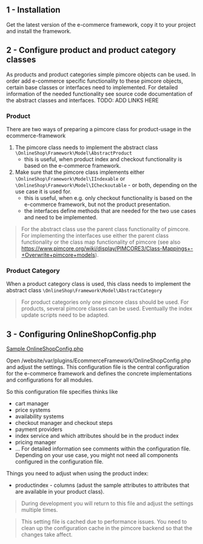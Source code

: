## 1 - Installation
Get the latest version of the e-commerce framework, copy it to your project and install the framework. 


## 2 - Configure product and product category classes
As products and product categories simple pimcore objects can be used. In order add e-commerce specific functionality to these pimcore objects, certain base classes or interfaces need to implemented. 
For detailed information of the needed functionality see source code documentation of the abstract classes and interfaces. 
TODO: ADD LINKS HERE

### Product
There are two ways of preparing a pimcore class for product-usage in the ecommerce-framework
1. The pimcore class needs to implement the abstract class `\OnlineShop\Framework\Model\AbstractProduct`
   * this is useful, when product index and checkout functionality is based on the e-commerce framework. 
2. Make sure that the pimcore class implements either `\OnlineShop\Framework\Model\IIndexable` or `\OnlineShop\Framework\Model\ICheckoutable` - or both, depending on the use case it is used for.
   * this is useful, when e.g. only checkout functionality is based on the e-commerce framework, but not the product presentation. 
   * the interfaces define methods that are needed for the two use cases and need to be implemented. 


> For the abstract class use the parent class functionality of pimcore. For implementing the interfaces use either the parent class functionality or the class map functionality of pimcore (see also <https://www.pimcore.org/wiki/display/PIMCORE3/Class-Mappings+-+Overwrite+pimcore+models>). 

### Product Category
When a product category class is used, this class needs to implement the abstract class `\OnlineShop\Framework\Model\AbstractCategory`


> For product categories only one pimcore class should be used. For products, several pimcore classes can be used. Eventually the index update scripts need to be adapted. 


## 3 - Configuring OnlineShopConfig.php

[Sample OnlineShopConfig.php](/config/OnlineShopConfig_sample.php)

Open /website/var/plugins/EcommerceFramework/OnlineShopConfig.php and adjust the settings. This configuration file is the central configuration for the e-commerce framework and defines the concrete implementations and configurations for all modules.

So this configuration file specifies thinks like
- cart manager
- price systems
- availability systems
- checkout manager and checkout steps
- payment providers
- index service and which attributes should be in the product index
- pricing manager
- ...
For detailed information see comments within the configuration file. Depending on your use case, you might not need all components configured in the configuration file. 

Things you need to adjust when using the product index: 
* productindex - columns (adust the sample attributes to attributes that are available in your product class). 

> During development you will return to this file and adjust the settings multiple times. 

> This setting file is cached due to performance issues. You need to clean up the configuration cache in the pimcore backend so that the changes take affect.